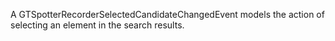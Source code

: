 A GTSpotterRecorderSelectedCandidateChangedEvent models the action of  selecting an element in the search results.